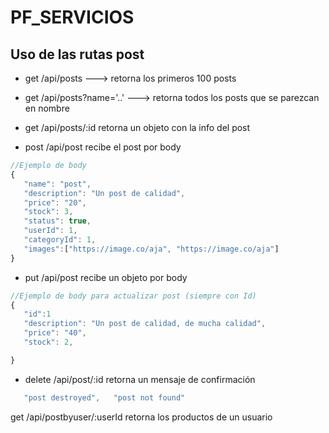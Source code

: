 # PF_SERVICIOS


## Uso de las rutas post
- get /api/posts ---> retorna los primeros 100 posts
- get /api/posts?name='..' ---> retorna todos los posts que se  parezcan en nombre

- get /api/posts/:id retorna un objeto con la info del post

- post /api/post   recibe el post por body
 ```js
//Ejemplo de body
{
    "name": "post",
    "description": "Un post de calidad",
    "price": "20",
    "stock": 3,
    "status": true,
    "userId": 1,
    "categoryId": 1,
    "images":["https://image.co/aja", "https://image.co/aja"]
}

```
- put /api/post   recibe un objeto por body
 ```js
//Ejemplo de body para actualizar post (siempre con Id)
{
    "id":1
    "description": "Un post de calidad, de mucha calidad",
    "price": "40",
    "stock": 2,

}
```
- delete /api/post/:id retorna un mensaje de confirmación
```js
   "post destroyed",   "post not found"
 ```

 get /api/postbyuser/:userId
 retorna los productos de un usuario
